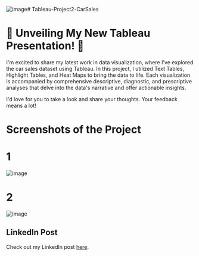 ![image](https://github.com/user-attachments/assets/80395bbd-4595-4d61-8784-3bba8f81479c)# Tableau-Project2-CarSales
# 🚗 Unveiling My New Tableau Presentation! 🚗

I'm excited to share my latest work in data visualization, where I've explored the car sales dataset using Tableau. In this project, I utilized Text Tables, Highlight Tables, and Heat Maps to bring the data to life. Each visualization is accompanied by comprehensive descriptive, diagnostic, and prescriptive analyses that delve into the data's narrative and offer actionable insights. 

I'd love for you to take a look and share your thoughts. Your feedback means a lot!

# Screenshots of the Project
# 1 
![image](https://github.com/user-attachments/assets/e7c20e88-eb25-4cb7-ba8b-45a045bbc2e2)

# 2
![image](https://github.com/user-attachments/assets/f9b60a36-204f-4f5c-9316-8e5e4f4eec07)

## LinkedIn Post
Check out my LinkedIn post [here](https://www.linkedin.com/embed/feed/update/urn:li:ugcPost:7224830200021221379).
